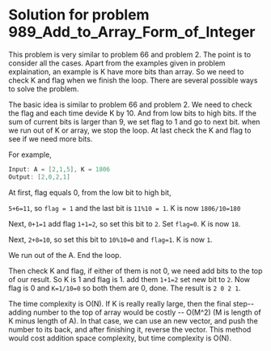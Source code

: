 # Solution for problem 989_Add_to_Array_Form_of_Integer

This problem is very similar to problem 66 and problem 2. The point is to consider all the cases. Apart from the examples given in problem explaination, an example is K have more bits than array. So we need to check K and flag when we finish the loop. There are several possible ways to solve the problem.

The basic idea is similar to problem 66 and problem 2. We need to check the flag and each time devide K by 10. And from low bits to high bits. If the sum of current bits is larger than 9, we set flag to 1 and go to next bit. when we run out of K or array, we stop the loop. At last check the K and flag to see if we need more bits.

For example, 

```c
Input: A = [2,1,5], K = 1806
Output: [2,0,2,1]
```

At first, flag equals 0, from the low bit to high bit,

`5+6=11`, so `flag = 1` and the last bit is `11%10 = 1`. K is now `1806/10=180`

Next, `0+1=1` add flag `1+1=2`, so set this bit to `2`. Set `flag=0`. K is now `18`.

Next, `2+8=10`, so set this bit to `10%10=0` and `flag=1`. K is now `1`.

We run out of the A. End the loop.

Then check K and flag, if either of them is not 0, we need add bits to the top of our result. So K is 1 and flag is 1. add them `1+1=2` set new bit to `2`. Now flag is 0 and `K=1/10=0` so both them are 0, done. The result is `2 0 2 1`.



The time complexity is O(N). If K is really really large, then the final step--adding number to the top of array would be costly -- O(M^2) (M is length of K minus length of A). In that case, we can use an new vector, and push the number to its back, and after finishing it, reverse the vector. This method would cost addition space complexity, but time complexity is O(N).